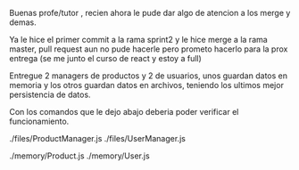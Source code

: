 Buenas profe/tutor , recien ahora le pude dar algo de atencion a los merge y demas.

Ya le hice el primer commit a la rama sprint2 y le hice merge a la rama master, pull request aun no pude hacerle pero prometo hacerlo para la prox entrega (se me junto el curso de react y estoy a full)

Entregue 2 managers de productos y 2 de usuarios, unos guardan datos en memoria y los otros guardan datos en archivos, teniendo los ultimos mejor persistencia de datos.

Con los comandos que le dejo abajo deberia poder verificar el funcionamiento.

./files/ProductManager.js
./files/UserManager.js

./memory/Product.js
./memory/User.js
